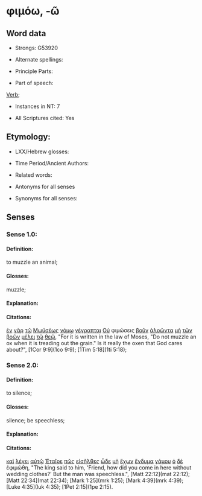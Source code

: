 # φιμόω, -ῶ

<!-- Status: S2=NeedsFinalCheck -->
<!-- Lexica used for edits: BDAG, FFM, LN, A-S -->

## Word data

* Strongs: G53920

* Alternate spellings:

* Principle Parts: 

* Part of speech: 

[Verb](http://ugg.readthedocs.io/en/latest/verb.html); 

* Instances in NT: 7

* All Scriptures cited: Yes

## Etymology: 

* LXX/Hebrew glosses: 

* Time Period/Ancient Authors: 

* Related words: 

* Antonyms for all senses

* Synonyms for all senses: 

## Senses 

### Sense 1.0:

#### Definition: 

to muzzle an animal;

#### Glosses:

muzzle;

#### Explanation:

#### Citations:

[ἐν](../G17220/01.md) [γὰρ](../G10630/01.md) [τῷ](../G35880/01.md) [Μωϋσέως](../G34750/01.md) [νόμῳ](../G35510/01.md) [γέγραπται](../G11250/01.md) [Οὐ](../G37560/01.md) φιμώσεις [βοῦν](../G10160/01.md) [ἀλοῶντα](../G02480/01.md) [μὴ](../G33610/01.md) [τῶν](../G35880/01.md) [βοῶν](../G10160/01.md) [μέλει](../G31990/01.md) [τῷ](../G35880/01.md) [θεῷ](../G23160/01.md), "For it is written in the law of Moses, "Do not muzzle an ox when it is treading out the grain." Is it really the oxen that God cares about?", [1Cor 9:9](1co 9:9); [1Tim 5:18](1ti 5:18); 	

### Sense 2.0:

#### Definition: 

to silence;

#### Glosses:

silence; be speechless;

#### Explanation:

#### Citations:

[καὶ](../G25320/01.md) [λέγει](../G30040/01.md) [αὐτῷ](../G08460/01.md) [Ἑταῖρε](../G20830/01.md) [πῶς](../G44590/01.md) [εἰσῆλθες](../G15250/01.md) [ὧδε](../G56020/01.md) [μὴ](../G33610/01.md) [ἔχων](../G21920/01.md) [ἔνδυμα](../G17420/01.md) [γάμου](../G10620/01.md) [ὁ](../G35880/01.md) [δὲ](../G11610/01.md) ἐφιμώθη, "The king said to him, 'Friend, how did you come in here without wedding clothes?' But the man was speechless.", [Matt 22:12](mat 22:12); [Matt 22:34](mat 22:34); [Mark 1:25](mrk 1:25); [Mark 4:39](mrk 4:39); [Luke 4:35](luk 4:35); [1Pet 2:15](1pe 2:15).  

